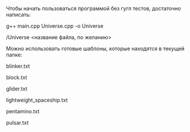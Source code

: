 Чтобы начать пользоваться программой без гугл тестов, достаточно написать:

g++ main.cpp Universe.cpp -o Universe

/Universe <название файла, по желанию>


Можно использовать готовые шаблоны, которые находятся в текущей папке:

blinker.txt

block.txt

glider.txt

lightweight_spaceship.txt  

pentamino.txt

pulsar.txt
